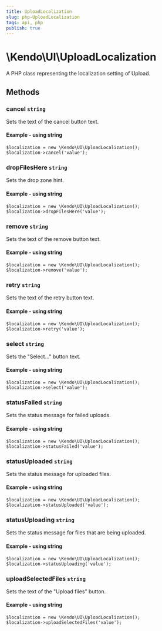 ```yaml
---
title: UploadLocalization
slug: php-UploadLocalization
tags: api, php
publish: true
---
```


# \Kendo\UI\UploadLocalization

A PHP class representing the localization setting of Upload.


## Methods

### cancel `string`

Sets the text of the cancel button text.


#### Example - using string
    $localization = new \Kendo\UI\UploadLocalization();
    $localization->cancel('value');

### dropFilesHere `string`

Sets the drop zone hint.


#### Example - using string
    $localization = new \Kendo\UI\UploadLocalization();
    $localization->dropFilesHere('value');

### remove `string`

Sets the text of the remove button text.


#### Example - using string
    $localization = new \Kendo\UI\UploadLocalization();
    $localization->remove('value');

### retry `string`

Sets the text of the retry button text.


#### Example - using string
    $localization = new \Kendo\UI\UploadLocalization();
    $localization->retry('value');

### select `string`

Sets the "Select..." button text.


#### Example - using string
    $localization = new \Kendo\UI\UploadLocalization();
    $localization->select('value');

### statusFailed `string`

Sets the status message for failed uploads.


#### Example - using string
    $localization = new \Kendo\UI\UploadLocalization();
    $localization->statusFailed('value');

### statusUploaded `string`

Sets the status message for uploaded files.


#### Example - using string
    $localization = new \Kendo\UI\UploadLocalization();
    $localization->statusUploaded('value');

### statusUploading `string`

Sets the status message for files that are being uploaded.


#### Example - using string
    $localization = new \Kendo\UI\UploadLocalization();
    $localization->statusUploading('value');

### uploadSelectedFiles `string`

Sets the text of the "Upload files" button.


#### Example - using string
    $localization = new \Kendo\UI\UploadLocalization();
    $localization->uploadSelectedFiles('value');

